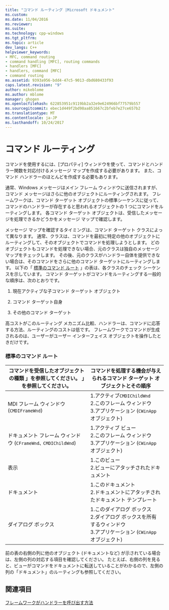 ```yaml
---
title: "コマンド ルーティング |Microsoft ドキュメント"
ms.custom: 
ms.date: 11/04/2016
ms.reviewer: 
ms.suite: 
ms.technology: cpp-windows
ms.tgt_pltfrm: 
ms.topic: article
dev_langs: C++
helpviewer_keywords:
- MFC, command routing
- command handling [MFC], routing commands
- handlers [MFC]
- handlers, command [MFC]
- command routing
ms.assetid: 9393a956-bdd4-47c5-9013-dbd680433f93
caps.latest.revision: "9"
author: mikeblome
ms.author: mblome
manager: ghogen
ms.openlocfilehash: 622853951c9119bb2a32e9e624966bf77579b557
ms.sourcegitcommit: ebec1d449f2bd98aa851667c2bfeb7e27ce657b2
ms.translationtype: MT
ms.contentlocale: ja-JP
ms.lasthandoff: 10/24/2017
---
```

# <a name="command-routing"></a>コマンド ルーティング
コマンドを使用するには、[プロパティ] ウィンドウを使って、コマンドとハンドラー関数を対応付けるメッセージ マップを作成する必要があります。 また、コマンド ハンドラーのほとんどを作成する必要もあります。  
  
 通常、Windows メッセージはメイン フレーム ウィンドウに送信されますが、コマンド メッセージはさらに他のオブジェクトにルーティングされます。 フレームワークは、コマンド ターゲット オブジェクトの標準シーケンスに従って、コマンドのハンドラーが存在すると思われるオブジェクトの 1 つにコマンドをルーティングします。 各コマンド ターゲット オブジェクトは、受信したメッセージを処理できるかどうかをメッセージ マップで確認します。  
  
 メッセージ マップを確認するタイミングは、コマンド ターゲット クラスによって異なります。 通常、クラスは、コマンドを最初に特定の他のオブジェクトにルーティングして、そのオブジェクトでコマンドを処理しようとします。 どのオブジェクトもコマンドを処理できない場合、元のクラスは独自のメッセージ マップをチェックします。 その後、元のクラスがハンドラー自体を提供できない場合は、そのコマンドをさらに他のコマンド ターゲットにルーティングします。 以下の「 [標準のコマンド ルート](#_core_standard_command_route) 」の表は、各クラスのチェック シーケンスを示しています。 コマンド ターゲットがコマンドをルーティングする一般的な順序は、次のとおりです。  
  
1.  現在アクティブな子コマンド ターゲット オブジェクト  
  
2.  コマンド ターゲット自身  
  
3.  その他のコマンド ターゲット  
  
 高コストがこのルーティング メカニズム比較、ハンドラーは、コマンドに応答する方法、ルーティングのコストは低です。 フレームワークでコマンドが生成されるのは、ユーザーがユーザー インターフェイス オブジェクトを操作したときだけです。  
  
### <a name="_core_standard_command_route"></a> 標準のコマンド ルート  
  
|コマンドを受信したオブジェクトの種類 」を参照してください。 」を参照してください。|コマンドを処理する機会が与えられるコマンド ターゲット オブジェクトとその順序|  
|----------------------------------------------------------|-----------------------------------------------------------------------------------------------------|  
|MDI フレーム ウィンドウ (`CMDIFrameWnd`)|1.アクティブ`CMDIChildWnd`<br />2.このフレーム ウィンドウ<br />3.アプリケーション (`CWinApp`オブジェクト)|  
|ドキュメント フレーム ウィンドウ (`CFrameWnd`､ `CMDIChildWnd`)|1.アクティブ ビュー<br />2.このフレーム ウィンドウ<br />3.アプリケーション (`CWinApp`オブジェクト)|  
|表示|1.このビュー<br />2.ビューにアタッチされたドキュメント|  
|ドキュメント|1.このドキュメント<br />2.ドキュメントにアタッチされたドキュメント テンプレート|  
|ダイアログ ボックス|1.このダイアログ ボックス<br />2.ダイアログ ボックスを所有するウィンドウ<br />3.アプリケーション (`CWinApp`オブジェクト)|  
  
 前の表の右側の列に他のオブジェクト (ドキュメントなど) が示されている場合は、左側の列の対応する項目を確認してください。 たとえば、右側の列を見ると、ビューがコマンドをドキュメントに転送していることがわかるので、左側の列の「ドキュメント」のルーティングも参照してください。  
  
## <a name="see-also"></a>関連項目  
 [フレームワークがハンドラーを呼び出す方法](../mfc/how-the-framework-calls-a-handler.md)

